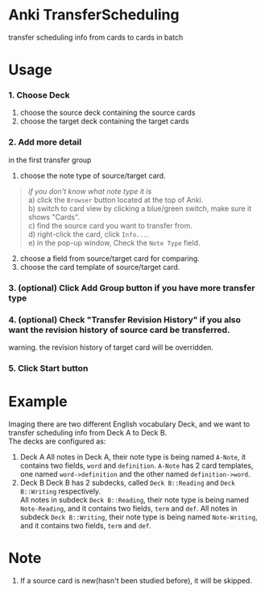 # Anki TransferScheduling
transfer scheduling info from cards to cards in batch

# Usage
### 1. Choose Deck
1) choose the source deck containing the source cards
2) choose the target deck containing the target cards

### 2. Add more detail
in the first transfer group
1) choose the note type of source/target card. 
> _if you don't know what note type it is_  
> a) click the `Browser` button located at the top of Anki.  
> b) switch to card view by clicking a blue/green switch, make sure it shows "Cards".   
> c) find the source card you want to transfer from.  
> d) right-click the card, click `Info...`.  
> e) in the pop-up window, Check the `Note Type` field.  
2) choose a field from source/target card for comparing.
3) choose the card template of source/target card.

### 3. (optional) Click Add Group button if you have more transfer type 

### 4. (optional) Check "Transfer Revision History" if you also want the revision history of source card be transferred.
warning. the revision history of target card will be overridden.

### 5. Click Start button


# Example
Imaging there are two different English vocabulary Deck, and we want to transfer scheduling info from Deck A to Deck B.  
The decks are configured as:
1. Deck A
All notes in Deck A, their note type is being named `A-Note`, it contains two fields, `word` and `definition`.
`A-Note` has 2 card templates, one named `word->definition` and the other named `definition->word`.
2. Deck B
Deck B has 2 subdecks, called `Deck B::Reading` and `Deck B::Writing` respectively.  
All notes in subdeck `Deck B::Reading`, their note type is being named `Note-Reading`, and it contains two fields, `term` and `def`.
All notes in subdeck `Deck B::Writing`, their note type is being named `Note-Writing`, and it contains two fields, `term` and `def`.


# Note
1. If a source card is new(hasn't been studied before), it will be skipped.  
